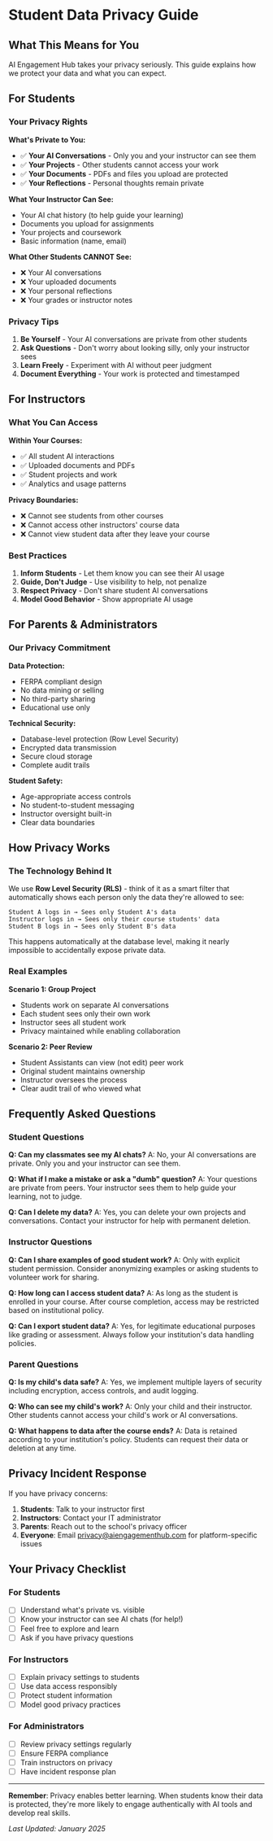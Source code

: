 # Student Data Privacy Guide

## What This Means for You

AI Engagement Hub takes your privacy seriously. This guide explains how we protect your data and what you can expect.

## For Students

### Your Privacy Rights

**What's Private to You:**
- ✅ **Your AI Conversations** - Only you and your instructor can see them
- ✅ **Your Projects** - Other students cannot access your work
- ✅ **Your Documents** - PDFs and files you upload are protected
- ✅ **Your Reflections** - Personal thoughts remain private

**What Your Instructor Can See:**
- Your AI chat history (to help guide your learning)
- Documents you upload for assignments
- Your projects and coursework
- Basic information (name, email)

**What Other Students CANNOT See:**
- ❌ Your AI conversations
- ❌ Your uploaded documents
- ❌ Your personal reflections
- ❌ Your grades or instructor notes

### Privacy Tips
1. **Be Yourself** - Your AI conversations are private from other students
2. **Ask Questions** - Don't worry about looking silly, only your instructor sees
3. **Learn Freely** - Experiment with AI without peer judgment
4. **Document Everything** - Your work is protected and timestamped

## For Instructors

### What You Can Access

**Within Your Courses:**
- ✅ All student AI interactions
- ✅ Uploaded documents and PDFs
- ✅ Student projects and work
- ✅ Analytics and usage patterns

**Privacy Boundaries:**
- ❌ Cannot see students from other courses
- ❌ Cannot access other instructors' course data
- ❌ Cannot view student data after they leave your course

### Best Practices
1. **Inform Students** - Let them know you can see their AI usage
2. **Guide, Don't Judge** - Use visibility to help, not penalize
3. **Respect Privacy** - Don't share student AI conversations
4. **Model Good Behavior** - Show appropriate AI usage

## For Parents & Administrators

### Our Privacy Commitment

**Data Protection:**
- FERPA compliant design
- No data mining or selling
- No third-party sharing
- Educational use only

**Technical Security:**
- Database-level protection (Row Level Security)
- Encrypted data transmission
- Secure cloud storage
- Complete audit trails

**Student Safety:**
- Age-appropriate access controls
- No student-to-student messaging
- Instructor oversight built-in
- Clear data boundaries

## How Privacy Works

### The Technology Behind It

We use **Row Level Security (RLS)** - think of it as a smart filter that automatically shows each person only the data they're allowed to see:

```
Student A logs in → Sees only Student A's data
Instructor logs in → Sees only their course students' data
Student B logs in → Sees only Student B's data
```

This happens automatically at the database level, making it nearly impossible to accidentally expose private data.

### Real Examples

**Scenario 1: Group Project**
- Students work on separate AI conversations
- Each student sees only their own work
- Instructor sees all student work
- Privacy maintained while enabling collaboration

**Scenario 2: Peer Review**
- Student Assistants can view (not edit) peer work
- Original student maintains ownership
- Instructor oversees the process
- Clear audit trail of who viewed what

## Frequently Asked Questions

### Student Questions

**Q: Can my classmates see my AI chats?**
A: No, your AI conversations are private. Only you and your instructor can see them.

**Q: What if I make a mistake or ask a "dumb" question?**
A: Your questions are private from peers. Your instructor sees them to help guide your learning, not to judge.

**Q: Can I delete my data?**
A: Yes, you can delete your own projects and conversations. Contact your instructor for help with permanent deletion.

### Instructor Questions

**Q: Can I share examples of good student work?**
A: Only with explicit student permission. Consider anonymizing examples or asking students to volunteer work for sharing.

**Q: How long can I access student data?**
A: As long as the student is enrolled in your course. After course completion, access may be restricted based on institutional policy.

**Q: Can I export student data?**
A: Yes, for legitimate educational purposes like grading or assessment. Always follow your institution's data handling policies.

### Parent Questions

**Q: Is my child's data safe?**
A: Yes, we implement multiple layers of security including encryption, access controls, and audit logging.

**Q: Who can see my child's work?**
A: Only your child and their instructor. Other students cannot access your child's work or AI conversations.

**Q: What happens to data after the course ends?**
A: Data is retained according to your institution's policy. Students can request their data or deletion at any time.

## Privacy Incident Response

If you have privacy concerns:

1. **Students**: Talk to your instructor first
2. **Instructors**: Contact your IT administrator
3. **Parents**: Reach out to the school's privacy officer
4. **Everyone**: Email privacy@aiengagementhub.com for platform-specific issues

## Your Privacy Checklist

### For Students
- [ ] Understand what's private vs. visible
- [ ] Know your instructor can see AI chats (for help!)
- [ ] Feel free to explore and learn
- [ ] Ask if you have privacy questions

### For Instructors
- [ ] Explain privacy settings to students
- [ ] Use data access responsibly
- [ ] Protect student information
- [ ] Model good privacy practices

### For Administrators
- [ ] Review privacy settings regularly
- [ ] Ensure FERPA compliance
- [ ] Train instructors on privacy
- [ ] Have incident response plan

---

**Remember**: Privacy enables better learning. When students know their data is protected, they're more likely to engage authentically with AI tools and develop real skills.

*Last Updated: January 2025*